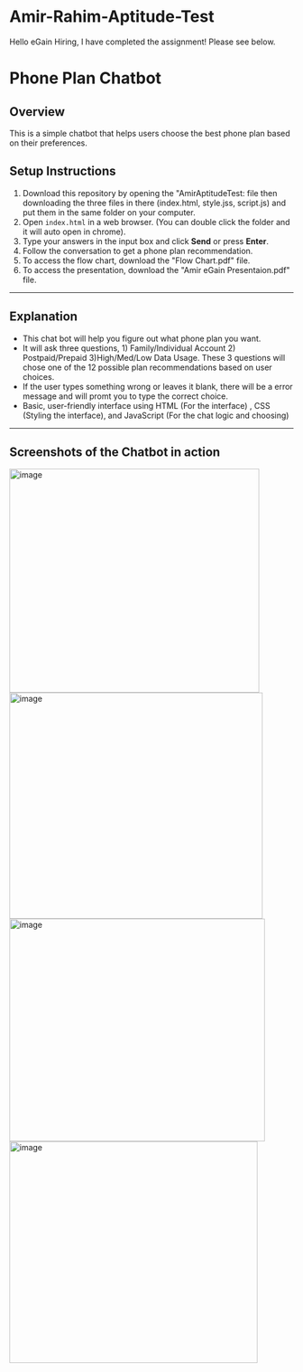 # Amir-Rahim-Aptitude-Test
Hello eGain Hiring, I have completed the assignment! Please see below.
# Phone Plan Chatbot

## Overview
This is a simple chatbot that helps users choose the best phone plan based on their preferences. 

## Setup Instructions
1. Download this repository by opening the "AmirAptitudeTest: file then downloading the three files in there (index.html, style.jss, script.js) and put them in the same folder on your computer. 
2. Open `index.html` in a web browser. (You can double click the folder and it will auto open in chrome).
3. Type your answers in the input box and click **Send** or press **Enter**.  
4. Follow the conversation to get a phone plan recommendation.
5. To access the flow chart, download the "Flow Chart.pdf" file.
6. To access the presentation, download the "Amir eGain Presentaion.pdf" file.

---

## Explanation

- This chat bot will help you figure out what phone plan you want. 
- It will ask three questions, 1) Family/Individual Account 2) Postpaid/Prepaid 3)High/Med/Low Data Usage. These 3 questions will chose one of the 12 possible plan recommendations based on user choices. 
- If the user types something wrong or leaves it blank, there will be a error message and will promt you to type the correct choice.
- Basic, user-friendly interface using HTML (For the interface) , CSS (Styling the interface), and JavaScript (For the chat logic and choosing) 

---

## Screenshots of the Chatbot in action

<img width="443" height="396" alt="image" src="https://github.com/user-attachments/assets/916c4798-68bb-4021-8e3e-d72f5a721fba" />

<img width="449" height="400" alt="image" src="https://github.com/user-attachments/assets/888782f0-3ab6-4c73-8e05-d01bc0b96074" />

<img width="453" height="394" alt="image" src="https://github.com/user-attachments/assets/cf4b12ae-444c-49b2-9242-9edc1d519312" />

<img width="440" height="392" alt="image" src="https://github.com/user-attachments/assets/42faf37d-0f40-4220-a9af-e82f0362641e" />


